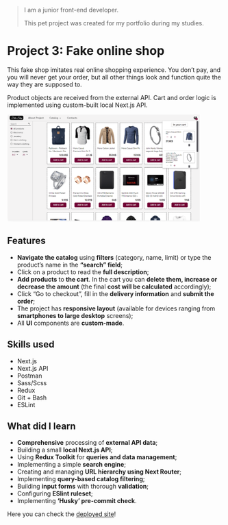 > I am a junior front-end developer.
>
> This pet project was created for my portfolio during my studies.

# Project 3: Fake online shop

This fake shop imitates real online shopping experience. You don’t pay, and you will never get your order, but all other things look and function quite the way they are supposed to.

Product objects are received from the external API. Cart and order logic is implemented using custom-built local Next.js API.

<img src="public/screenshot-project-fake-shop-big.png" width="450" height="250">

## Features

- **Navigate the catalog** using **filters** (category, name, limit) or type the product’s name in the **“search” field**;
- Click on a product to read the **full description**;
- **Add products** to **the cart**. In the cart you can **delete them, increase or decrease the amount** (the final **cost will be calculated** accordingly);
- Click “Go to checkout”, fill in the **delivery information** and **submit the order**;
- The project has **responsive layout** (available for devices ranging from **smartphones to large desktop** screens);
- All **UI** components are **custom-made**.

## Skills used

- Next.js
- Next.js API
- Postman
- Sass/Scss
- Redux
- Git + Bash
- ESLint

## What did I learn

- **Comprehensive** processing of **external API data**;
- Building a small **local Next.js API**;
- Using **Redux Toolkit** for **queries and data management**;
- Implementing a simple **search engine**;
- Creating and managing **URL hierarchy using Next Router**;
- Implementing **query-based catalog filtering**;
- Building **input forms** with thorough **validation**;
- Configuring **ESlint ruleset**;
- Implementing **‘Husky’ pre-commit check**.

Here you can check the <a href="https://main--dazzling-tulumba-1dafaa.netlify.app//" target="_blank">deployed site</a>!
